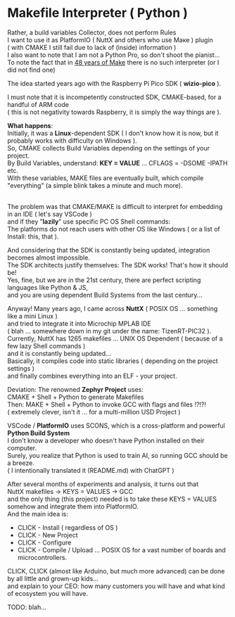 # Makefile Interpreter ( Python )

Rather, a build variables Collector, does not perform Rules<br>
I want to use it as PlatformIO ( NuttX and others who use Maке ) plugin<br>
( with CMAKE I still fail due to lack of (inside) information )<br>
I also want to note that I am not a Python Pro, so don't shoot the pianist...<br>
To note the fact that in [48 years of Make](https://en.wikipedia.org/wiki/Make_(software)) there is no such interpreter (or I did not find one)

The idea started years ago with the Raspberry Pi Pico SDK ( **wizio-pico** ).<br>

I must note that it is incompetently constructed SDK, CMAKE-based, for a handful of ARM code<br>
( this is not negativity towards Raspberry, it is simply the way things are ).<br>

**What happens**:<br>
Initially, it was a **Linux**-dependent SDK ( I don't know how it is now, but it probably works with difficulty on Windows ).<br>
So, CMAKE collects Build Variables depending on the settings of your project.<br>
By Build Variables, understand: **KEY = VALUE** ... CFLAGS = -DSOME -IPATH etc.<br>
With these variables, MAKE files are eventually built, which compile "everything" (a simple blink takes a minute and much more).<br><br>

The problem was that CMAKE/MAKE is difficult to interpret for embedding in an IDE  ( let's say VSCode )<br>
and if they "**lazily**" use specific PC OS Shell commands:<br>
The platforms do not reach users with other OS like Windows ( or a list of Install: this, that ).<br>

And considering that the SDK is constantly being updated, integration becomes almost impossible.<br>
The SDK architects justify themselves: The SDK works! That's how it should be!<br>
Yes, fine, but we are in the 21st century, there are perfect scripting languages like Python & JS,<br>
and you are using dependent Build Systems from the last century...<br>

Anyway! Many years ago, I came across **NuttX** ( POSIX OS ... something like a mini Linux )<br>
and tried to integrate it into Microchip MPLAB IDE<br>
( blah ... somewhere down in my git under the name: TizenRT-PIC32 ).<br>
Currently, NuttX has 1265 makefiles ... UNIX OS Dependent ( because of a few lazy Shell commands )<br>
and it is constantly being updated...<br>
Basically, it compiles code into static libraries ( depending on the project settings )<br>
and finally combines everything into an ELF - your project.<br>

Deviation: The renowned **Zephyr Project** uses:<br>
CMAKE + Shell + Python to generate Makefiles<br>
Then: MAKE + Shell + Python to invoke GCC with flags and files !?!?!<br>
( extremely clever, isn't it ... for a multi-million USD Project )<br>

VSCode / **PlatformIO** uses SCONS, which is a cross-platform and powerful **Python Build System**<br>
I don't know a developer who doesn't have Python installed on their computer.<br>
Surely, you realize that Python is used to train AI, so running GCC should be a breeze.<br>
( I intentionally translated it (README.md) with ChatGPT )

After several months of experiments and analysis, it turns out that <br>
NuttX makefiles -> KEYS = VALUES -> GCC<br>
and the only thing (this project) needed is to take these KEYS = VALUES somehow and integrate them into PlatformIO.<br>
And the main idea is:<br>

* CLICK - Install ( regardless of OS )
* CLICK - New Project
* CLICK - Configure
* CLICK - Compile / Upload ... POSIX OS for a vast number of boards and microcontrollers.

CLICK, CLICK (almost like Arduino, but much more advanced) can be done by all little and grown-up kids...<br>
and explain to your CEO: how many customers you will have and what kind of ecosystem you will have.<br>

TODO: blah...
